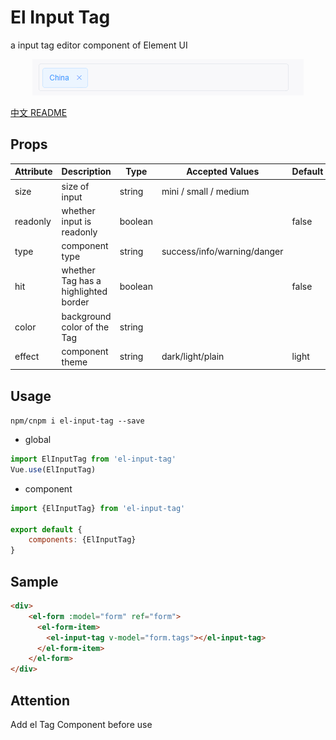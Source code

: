 # El Input Tag
a input tag editor component of Element UI
<p align="center">
  <img src="demo.gif" alt="Logo"/>
</p>

[中文 README](README-zh_CN.md)

## Props
| Attribute | Description                          | Type    | Accepted Values             | Default |
| --------- | ------------------------------------ | ------- | --------------------------- | ------- |
| size      | size of input                        | string  | mini / small / medium       |         |
| readonly  | whether input is readonly            | boolean |                             | false   |
| type      | component type                       | string  | success/info/warning/danger |         |
| hit       | whether Tag has a highlighted border | boolean |                             | false   |
| color     | background color of the Tag          | string  |                             |         |
| effect    | component theme                      | string  | dark/light/plain            | light   |

## Usage
`npm/cnpm i el-input-tag --save`
- global
``` js
import ElInputTag from 'el-input-tag'
Vue.use(ElInputTag)
```


- component
``` js
import {ElInputTag} from 'el-input-tag'

export default {
    components: {ElInputTag}
}
```

## Sample
``` html
<div>
    <el-form :model="form" ref="form">
      <el-form-item>
        <el-input-tag v-model="form.tags"></el-input-tag>
      </el-form-item>
    </el-form>
</div>
```

## Attention
Add el Tag Component before use